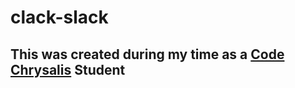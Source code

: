 # clack-slack
## This was created during my time as a [Code Chrysalis](https://codechrysalis.io) Student